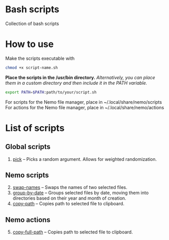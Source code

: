 # Bash scripts
Collection of bash scripts
# How to use
Make the scripts executable with
```bash
chmod +x script-name.sh
```
**Place the scripts in the /usr/bin directory.** _Alternatively, you can place them in a custom directory and then include it in the PATH variable._
```bash
export PATH=$PATH:path/to/your/script.sh
```
For scripts for the Nemo file manager, place in ~/.local/share/nemo/scripts
For actions for the Nemo file manager, place in ~/.local/share/nemo/actions
# List of scripts
## Global scripts
1. [pick](pick) – Picks a random argument. Allows for weighted randomization.
## Nemo scripts
2. [swap-names](nemo-scripts/swap-names) – Swaps the names of two selected files.
3. [group-by-date](nemo-scripts/group-by-date) – Groups selected files by date, moving them into directories based on their year and month of creation.
4. [copy-path](nemo-scripts/copy-path) – Copies path to selected file to clipboard.
## Nemo actions
5. [copy-full-path](nemo-actions/copy-full-path.nemo_action) – Copies path to selected file to clipboard.
